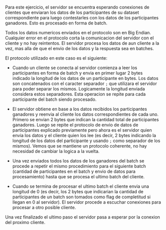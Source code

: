 Para este ejercicio, el servidor se encuentra esperando conexiones de clientes que enviaran los datos de los participantes de su dataset correspondiente para luego contestarles con los datos de los participantes ganadores. Esto es procesado en forma de batch.

Todos los datos numericos enviados en el protocolo son en Big Endian. Cualquier error en el protocolo corta la comunicacion del servidor con el cliente y no hay reintentos. El servidor procesa los datos de aun cliente a la vez, mas alla de que el envio de los datos y la respuesta sea en batches.

El protocolo utilizado en este caso es el siguiente:

* Cuando un cliente se conecta al servidor comienza a leer los participantes en forma de batch y envia en primer lugar 2 bytes indicado la longitud de los datos de un participante en bytes. Los datos son concatenados con el caracter separador `;` que utilizara el servidor para poder separar los mismos. Logicamente la longitud enviada considera estos separadores. Esta operacion se repite para cada participante del batch siendo procesado.

* El servidor obtiene en base a los datos recibidos los participantes ganadores y reenvia al cliente los datos correspondientes de cada uno. Primero se envian 2 bytes que indican la cantidad total de participantes ganadores. Luego se repite el protocolo de envio de datos de participantes explicado previamente pero ahora es el servidor quien envia los datos y el cliente quien los lee (es decir, 2 bytes indicando la longitud de los datos del participante y usando `;` como separador de los mismos). Vemos que se mantiene un protocolo coherente, no hay necesidad de cambiar la logica a la vuelta.

* Una vez enviados todos los datos de los ganadores del batch se procede a repetir el mismo procedimiento para el siguiente batch (cantidad de participantes en el batch y envio de datos para procesamiento) hasta que se procesa el ultimo batch del cliente.

* Cuando se termina de procesar el ultimo batch el cliente envia una longitud de 0 (es decir, los 2 bytes que indicarian la cantidad de participantes de un batch son tomados como flag de completitud si llegan en 0 al servidor). El servidor procede a escuchar conexiones para procesar a otro posible cliente.

Una vez finalizado el ultimo paso el servidor pasa a esperar por la conexion del proximo cliente.
